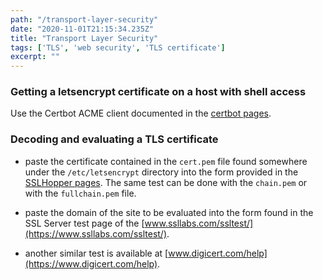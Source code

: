 ```yaml
---
path: "/transport-layer-security"
date: "2020-11-01T21:15:34.235Z"
title: "Transport Layer Security"
tags: ['TLS', 'web security', 'TLS certificate']
excerpt: ""
---
```


### Getting a letsencrypt certificate on a host with shell access

Use the Certbot ACME client documented in the [certbot pages](https://certbot.eff.org).

### Decoding and evaluating a TLS certificate

- paste the certificate contained in the ```cert.pem``` file found somewhere under the 
```/etc/letsencrypt``` directory into the form provided 
in the [SSLHopper pages](https://www.sslshopper.com/certificate-decoder.html).
The same test can be done with the ```chain.pem``` or with 
the ```fullchain.pem``` file.

- paste the domain of the site to be evaluated into the form found in 
the SSL Server test page of the [www.ssllabs.com/ssltest/](https://www.ssllabs.com/ssltest/).

- another similar test is available at [www.digicert.com/help](https://www.digicert.com/help).
